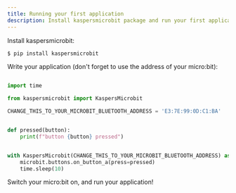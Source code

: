 ```yaml
---
title: Running your first application
description: Install kaspersmicrobit package and run your first application
---
```


Install kaspersmicrobit:

```bash
$ pip install kaspersmicrobit
```

Write your application (don't forget to use the address of your micro:bit):  
```python

import time

from kaspersmicrobit import KaspersMicrobit

CHANGE_THIS_TO_YOUR_MICROBIT_BLUETOOTH_ADDRESS = 'E3:7E:99:0D:C1:BA'


def pressed(button):
    print(f"button {button} pressed")


with KaspersMicrobit(CHANGE_THIS_TO_YOUR_MICROBIT_BLUETOOTH_ADDRESS) as microbit:
    microbit.buttons.on_button_a(press=pressed)
    time.sleep(10)

```

Switch your micro:bit on, and run your application!